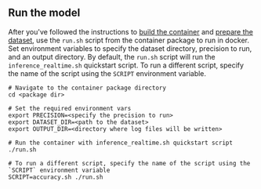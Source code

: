 ## Run the model

After you've followed the instructions to [build the container](#build-the-container)
and [prepare the dataset](#datasets), use the `run.sh` script from the container
package to run <model name> <mode> in docker. Set environment variables to
specify the dataset directory, precision to run, and
an output directory. 
By default, the `run.sh` script will run the
`inference_realtime.sh` quickstart script. To run a different script, specify
the name of the script using the `SCRIPT` environment variable.
```
# Navigate to the container package directory
cd <package dir>

# Set the required environment vars
export PRECISION=<specify the precision to run>
export DATASET_DIR=<path to the dataset>
export OUTPUT_DIR=<directory where log files will be written>

# Run the container with inference_realtime.sh quickstart script
./run.sh

# To run a different script, specify the name of the script using the `SCRIPT` environment variable
SCRIPT=accuracy.sh ./run.sh
```
